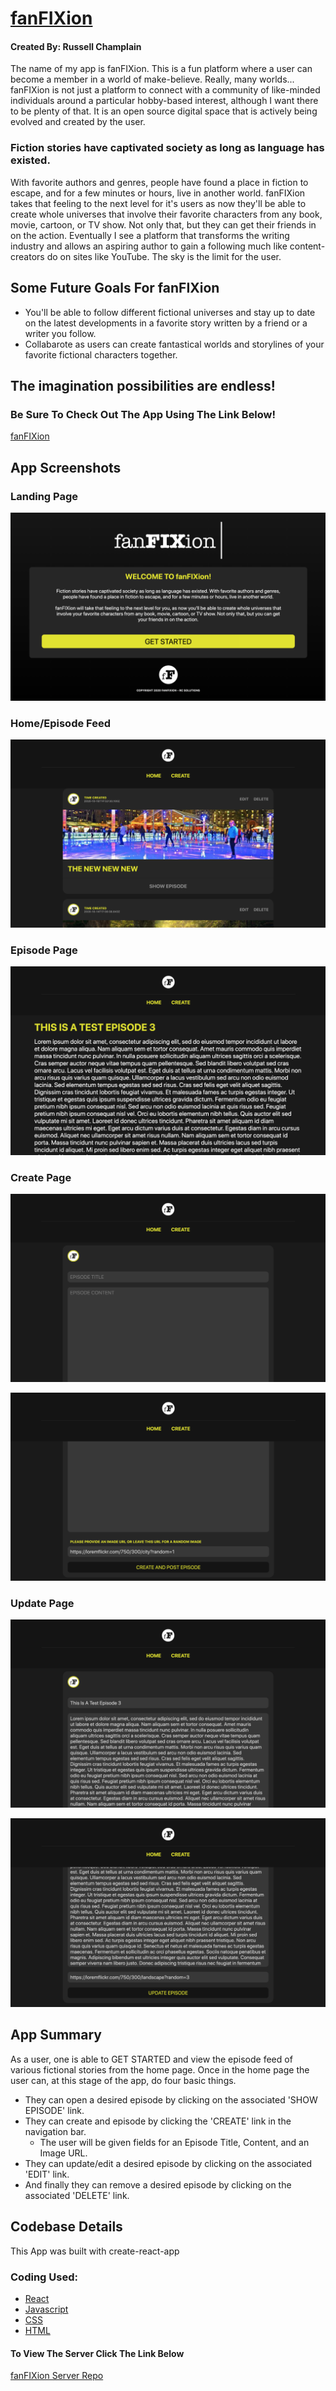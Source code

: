 # [fanFIXion](https://fanfixion-client.vercel.app/)
#### Created By: Russell Champlain

The name of my app is fanFIXion.
This is a fun platform where a user can become a member in a world of make-believe. Really, many worlds...
fanFIXion is not just a platform to connect with a community of like-minded individuals around a particular hobby-based interest, although I want there to be plenty of that.
It is an open source digital space that is actively being evolved and created by the user.


### Fiction stories have captivated society as long as language has existed.
With favorite authors and genres, people have found a place in fiction to escape, and for a few minutes or hours, live in another world. fanFIXion takes that feeling to the next level for it's users as now they'll be able to create whole universes that involve their favorite characters from any book, movie, cartoon, or TV show. Not only that, but they can get their friends in on the action. Eventually I see a platform that transforms the writing industry and allows an aspiring author to gain a following
much like content-creators do on sites like YouTube. The sky is the limit for the user. 

## Some Future Goals For fanFIXion
- You'll be able to follow different fictional universes and stay up to date on the latest developments in a favorite story written by a friend or a writer you follow.
- Collabarote as users can create fantastical worlds and storylines of your favorite fictional characters together.

## The imagination possibilities are endless!

### Be Sure To Check Out The App Using The Link Below!
[fanFIXion](https://fanfixion-client.vercel.app/)


## App Screenshots

### Landing Page
![landing-page](app-ss/sshot-lp.png)

### Home/Episode Feed
![home](app-ss/sshot-h.png)

### Episode Page
![episode-page](app-ss/sshot-e.png)

### Create Page
![create-page](app-ss/sshot-ce1.png)

![create-page](app-ss/sshot-ce2.png)

### Update Page
![update-page](app-ss/sshot-ue1.png)

![update-page](app-ss/sshot-ue2.png)


## App Summary
As a user, one is able to GET STARTED and view the episode feed of various fictional stories from the
home page. Once in the home page the user can, at this stage of the app, do four basic things.
- They can open a desired episode by clicking on the associated 'SHOW EPISODE' link.
- They can create and episode by clicking the 'CREATE' link in the navigation bar.
    - The user will be given fields for an Episode Title, Content, and an Image URL.
- They can update/edit a desired episode by clicking on the associated 'EDIT' link.
- And finally they can remove a desired episode by clicking on the associated 'DELETE' link.

## Codebase Details
This App was built with create-react-app

### Coding Used:
- [React](https://reactjs.org/)
- [Javascript](https://javascript.info/)
- [CSS](https://devdocs.io/css/)
- [HTML](https://devdocs.io/html/)

#### To View The Server Click The Link Below
[fanFIXion Server Repo](https://github.com/Russjames92/fanfixion-server)